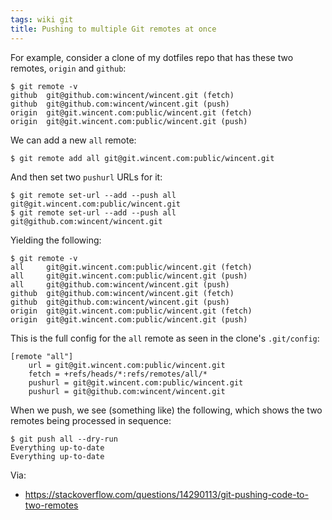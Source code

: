 ```yaml
---
tags: wiki git
title: Pushing to multiple Git remotes at once
---
```


For example, consider a clone of my dotfiles repo that has these two remotes, `origin` and `github`:

```shell
$ git remote -v
github  git@github.com:wincent/wincent.git (fetch)
github  git@github.com:wincent/wincent.git (push)
origin  git@git.wincent.com:public/wincent.git (fetch)
origin  git@git.wincent.com:public/wincent.git (push)
```

We can add a new `all` remote:

```shell
$ git remote add all git@git.wincent.com:public/wincent.git
```

And then set two `pushurl` URLs for it:

```shell
$ git remote set-url --add --push all git@git.wincent.com:public/wincent.git
$ git remote set-url --add --push all git@github.com:wincent/wincent.git
```

Yielding the following:

```shell
$ git remote -v
all     git@git.wincent.com:public/wincent.git (fetch)
all     git@git.wincent.com:public/wincent.git (push)
all     git@github.com:wincent/wincent.git (push)
github  git@github.com:wincent/wincent.git (fetch)
github  git@github.com:wincent/wincent.git (push)
origin  git@git.wincent.com:public/wincent.git (fetch)
origin  git@git.wincent.com:public/wincent.git (push)
```

This is the full config for the `all` remote as seen in the clone's `.git/config`:

```
[remote "all"]
	url = git@git.wincent.com:public/wincent.git
	fetch = +refs/heads/*:refs/remotes/all/*
	pushurl = git@git.wincent.com:public/wincent.git
	pushurl = git@github.com:wincent/wincent.git
```

When we push, we see (something like) the following, which shows the two remotes being processed in sequence:

```shell
$ git push all --dry-run
Everything up-to-date
Everything up-to-date
```

Via:

- https://stackoverflow.com/questions/14290113/git-pushing-code-to-two-remotes
